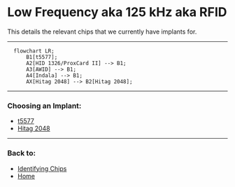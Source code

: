 # Low Frequency aka 125 kHz aka RFID

This details the relevant chips that we currently have implants for.

---

```mermaid
  flowchart LR;
      B1[t5577];
      A2[HID 1326/ProxCard II] --> B1;
      A3[AWID] --> B1;
      A4[Indala] --> B1;
      AX[Hitag 2048] --> B2[Hitag 2048];

```

---

### Choosing an Implant:
- [t5577](T5577_OPTIONS.md)
- [Hitag 2048](https://dngr.us/xht)

---
### Back to:
- [Identifying Chips](../basics/ID_CHIPS.md)
- [Home](../README.md)
